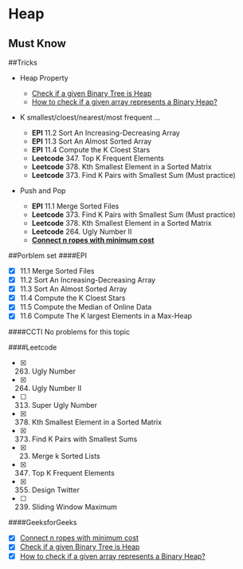 # Heap 

## Must Know

##Tricks

* Heap Property
    - [Check if a given Binary Tree is Heap](http://www.geeksforgeeks.org/check-if-a-given-binary-tree-is-heap/)
    - [How to check if a given array represents a Binary Heap?](http://www.geeksforgeeks.org/how-to-check-if-a-given-array-represents-a-binary-heap/)

* K smallest/cloest/nearest/most frequent ...
    - **EPI** 11.2 Sort An Increasing-Decreasing Array
    - **EPI** 11.3 Sort An Almost Sorted Array
    - **EPI** 11.4 Compute the K Cloest Stars
    - **Leetcode** 347. Top K Frequent Elements
    - **Leetcode** 378. Kth Smallest Element in a Sorted Matrix
    - **Leetcode** 373. Find K Pairs with Smallest Sum (Must practice) 

* Push and Pop
    - **EPI** 11.1 Merge Sorted Files
    - **Leetcode** 373. Find K Pairs with Smallest Sum (Must practice) 
    - **Leetcode** 378. Kth Smallest Element in a Sorted Matrix
    - **Leetcode** 264. Ugly Number II
    - **[Connect n ropes with minimum cost](http://www.geeksforgeeks.org/connect-n-ropes-minimum-cost/)**

##Porblem set
####EPI
- [x] 11.1 Merge Sorted Files
- [x] 11.2 Sort An Increasing-Decreasing Array
- [x] 11.3 Sort An Almost Sorted Array
- [x] 11.4 Compute the K Cloest Stars
- [x] 11.5 Compute the Median of Online Data
- [x] 11.6 Compute The K largest Elements in a Max-Heap

####CCTI
No problems for this topic 

####Leetcode
- [x] 263. Ugly Number
- [x] 264. Ugly Number II
- [ ] 313. Super Ugly Number
- [x] 378. Kth Smallest Element in a Sorted Matrix
- [x] 373. Find K Pairs with Smallest Sums
- [x] 23. Merge k Sorted Lists
- [x] 347. Top K Frequent Elements
- [x] 355. Design Twitter
- [ ] 239. Sliding Window Maximum


####GeeksforGeeks
- [x] [Connect n ropes with minimum cost](http://www.geeksforgeeks.org/connect-n-ropes-minimum-cost/)
- [x] [Check if a given Binary Tree is Heap](http://www.geeksforgeeks.org/check-if-a-given-binary-tree-is-heap/)
- [x] [How to check if a given array represents a Binary Heap?](http://www.geeksforgeeks.org/how-to-check-if-a-given-array-represents-a-binary-heap/)
